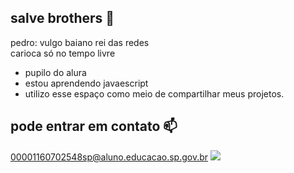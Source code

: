 ## salve brothers 🤝
pedro: vulgo baiano rei das redes  
carioca só no tempo livre

- pupilo do alura 
- estou aprendendo javaescript
- utilizo esse espaço como meio de compartilhar meus projetos.
## pode entrar em contato 📫
00001160702548sp@aluno.educacao.sp.gov.br 
![](https://media1.tenor.com/m/0OLbcKzsxuEAAAAC/kobe-bryant-kobe.gif)
